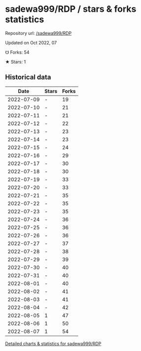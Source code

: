 # sadewa999/RDP / stars & forks statistics

Repository url: [/sadewa999/RDP](https://github.com/sadewa999/RDP)

Updated on Oct 2022, 07

☋ Forks: 54

★ Stars: 1

## Historical data
| Date | Stars | Forks |
|------|-------|-------|
| 2022-07-09 | - | 19 | 
| 2022-07-10 | - | 21 | 
| 2022-07-11 | - | 21 | 
| 2022-07-12 | - | 22 | 
| 2022-07-13 | - | 23 | 
| 2022-07-14 | - | 23 | 
| 2022-07-15 | - | 24 | 
| 2022-07-16 | - | 29 | 
| 2022-07-17 | - | 30 | 
| 2022-07-18 | - | 30 | 
| 2022-07-19 | - | 33 | 
| 2022-07-20 | - | 33 | 
| 2022-07-21 | - | 35 | 
| 2022-07-22 | - | 35 | 
| 2022-07-23 | - | 35 | 
| 2022-07-24 | - | 36 | 
| 2022-07-25 | - | 36 | 
| 2022-07-26 | - | 36 | 
| 2022-07-27 | - | 37 | 
| 2022-07-28 | - | 38 | 
| 2022-07-29 | - | 39 | 
| 2022-07-30 | - | 40 | 
| 2022-07-31 | - | 40 | 
| 2022-08-01 | - | 40 | 
| 2022-08-02 | - | 41 | 
| 2022-08-03 | - | 41 | 
| 2022-08-04 | - | 42 | 
| 2022-08-05 | 1 | 47 | 
| 2022-08-06 | 1 | 50 | 
| 2022-08-07 | 1 | 54 | 


[Detailed charts & statistics for sadewa999/RDP](https://reviewgithub.com/rep/sadewa999/RDP)
